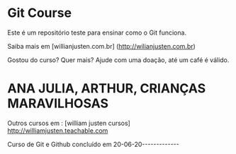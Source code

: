 # Git Course 

Este é um repositório teste para ensinar como o Git funciona. 

Saiba mais em [willianjusten.com.br] (http://wilianjusten.com.br) 

Gostou do curso? Quer mais? Ajude com uma doação, até um café é válido.

# ANA JULIA, ARTHUR, CRIANÇAS MARAVILHOSAS


Outros cursos em : [william justen cursos] http://williamjusten.teachable.com

Curso de Git e Github concluído em 20-06-20-------------
